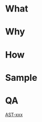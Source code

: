 # What

<!-- Briefly describe the goal of this PR-->

# Why

<!-- Briefly describe the motivation behind the changes introduced on this PR -->

# How

<!-- Describe the rationale for the changes introduced on this PR -->

# Sample

<!-- Add screenshots or gifs when relevant -->

# QA

<!-- Add instructions for QA >

<!-- ✅ TODOs -->
<!-- Assign at least one manteiner to review this PR -->
<!-- Assign everyone who worked on this PR -->

<!-- EXTRAS -->
<!-- 💸 Describe possible tech debits -->

<!-- Jira link -->

[AST-xxx](card_link_in_jira)
